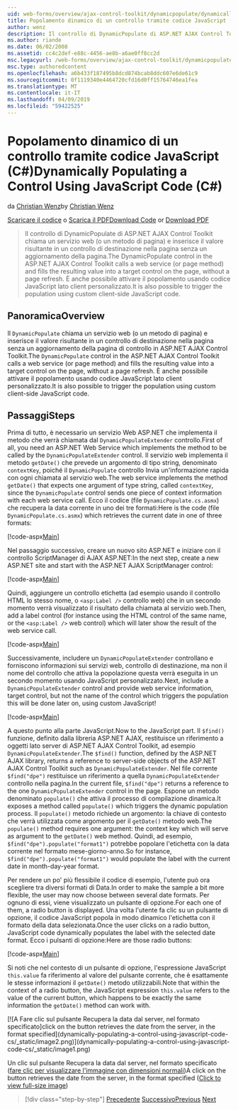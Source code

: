 ```yaml
---
uid: web-forms/overview/ajax-control-toolkit/dynamicpopulate/dynamically-populating-a-control-using-javascript-code-cs
title: Popolamento dinamico di un controllo tramite codice JavaScript (c#) | Microsoft Docs
author: wenz
description: Il controllo di DynamicPopulate di ASP.NET AJAX Control Toolkit chiama un servizio web (o un metodo di pagina) e inserisce il valore risultante in un controllo di destinazione in t...
ms.author: riande
ms.date: 06/02/2008
ms.assetid: cc4c2def-e88c-4456-ae8b-a6ae0ff8cc2d
msc.legacyurl: /web-forms/overview/ajax-control-toolkit/dynamicpopulate/dynamically-populating-a-control-using-javascript-code-cs
msc.type: authoredcontent
ms.openlocfilehash: a6b433f187495b8dcd874bcab8ddc607e6de61c9
ms.sourcegitcommit: 0f1119340e4464720cfd16d0ff15764746ea1fea
ms.translationtype: MT
ms.contentlocale: it-IT
ms.lasthandoff: 04/09/2019
ms.locfileid: "59422525"
---
```

# <a name="dynamically-populating-a-control-using-javascript-code-c"></a><span data-ttu-id="06e94-103">Popolamento dinamico di un controllo tramite codice JavaScript (C#)</span><span class="sxs-lookup"><span data-stu-id="06e94-103">Dynamically Populating a Control Using JavaScript Code (C#)</span></span>

<span data-ttu-id="06e94-104">da [Christian Wenz](https://github.com/wenz)</span><span class="sxs-lookup"><span data-stu-id="06e94-104">by [Christian Wenz](https://github.com/wenz)</span></span>

<span data-ttu-id="06e94-105">[Scaricare il codice](http://download.microsoft.com/download/d/8/f/d8f2f6f9-1b7c-46ad-9252-e1fc81bdea3e/dynamicpopulate1.cs.zip) o [Scarica il PDF](http://download.microsoft.com/download/b/6/a/b6ae89ee-df69-4c87-9bfb-ad1eb2b23373/dynamicpopulate1CS.pdf)</span><span class="sxs-lookup"><span data-stu-id="06e94-105">[Download Code](http://download.microsoft.com/download/d/8/f/d8f2f6f9-1b7c-46ad-9252-e1fc81bdea3e/dynamicpopulate1.cs.zip) or [Download PDF](http://download.microsoft.com/download/b/6/a/b6ae89ee-df69-4c87-9bfb-ad1eb2b23373/dynamicpopulate1CS.pdf)</span></span>

> <span data-ttu-id="06e94-106">Il controllo di DynamicPopulate di ASP.NET AJAX Control Toolkit chiama un servizio web (o un metodo di pagina) e inserisce il valore risultante in un controllo di destinazione nella pagina senza un aggiornamento della pagina.</span><span class="sxs-lookup"><span data-stu-id="06e94-106">The DynamicPopulate control in the ASP.NET AJAX Control Toolkit calls a web service (or page method) and fills the resulting value into a target control on the page, without a page refresh.</span></span> <span data-ttu-id="06e94-107">È anche possibile attivare il popolamento usando codice JavaScript lato client personalizzato.</span><span class="sxs-lookup"><span data-stu-id="06e94-107">It is also possible to trigger the population using custom client-side JavaScript code.</span></span>


## <a name="overview"></a><span data-ttu-id="06e94-108">Panoramica</span><span class="sxs-lookup"><span data-stu-id="06e94-108">Overview</span></span>

<span data-ttu-id="06e94-109">Il `DynamicPopulate` chiama un servizio web (o un metodo di pagina) e inserisce il valore risultante in un controllo di destinazione nella pagina senza un aggiornamento della pagina di controllo in ASP.NET AJAX Control Toolkit.</span><span class="sxs-lookup"><span data-stu-id="06e94-109">The `DynamicPopulate` control in the ASP.NET AJAX Control Toolkit calls a web service (or page method) and fills the resulting value into a target control on the page, without a page refresh.</span></span> <span data-ttu-id="06e94-110">È anche possibile attivare il popolamento usando codice JavaScript lato client personalizzato.</span><span class="sxs-lookup"><span data-stu-id="06e94-110">It is also possible to trigger the population using custom client-side JavaScript code.</span></span>

## <a name="steps"></a><span data-ttu-id="06e94-111">Passaggi</span><span class="sxs-lookup"><span data-stu-id="06e94-111">Steps</span></span>

<span data-ttu-id="06e94-112">Prima di tutto, è necessario un servizio Web ASP.NET che implementa il metodo che verrà chiamata dal `DynamicPopulateExtender` controllo.</span><span class="sxs-lookup"><span data-stu-id="06e94-112">First of all, you need an ASP.NET Web Service which implements the method to be called by the `DynamicPopulateExtender` control.</span></span> <span data-ttu-id="06e94-113">Il servizio web implementa il metodo `getDate()` che prevede un argomento di tipo string, denominato `contextKey`, poiché il `DynamicPopulate` controllo Invia un'informazione rapida con ogni chiamata al servizio web.</span><span class="sxs-lookup"><span data-stu-id="06e94-113">The web service implements the method `getDate()` that expects one argument of type string, called `contextKey`, since the `DynamicPopulate` control sends one piece of context information with each web service call.</span></span> <span data-ttu-id="06e94-114">Ecco il codice (file `DynamicPopulate.cs.asmx`) che recupera la data corrente in uno dei tre formati:</span><span class="sxs-lookup"><span data-stu-id="06e94-114">Here is the code (file `DynamicPopulate.cs.asmx`) which retrieves the current date in one of three formats:</span></span>

[!code-aspx[Main](dynamically-populating-a-control-using-javascript-code-cs/samples/sample1.aspx)]

<span data-ttu-id="06e94-115">Nel passaggio successivo, creare un nuovo sito ASP.NET e iniziare con il controllo ScriptManager di AJAX ASP.NET:</span><span class="sxs-lookup"><span data-stu-id="06e94-115">In the next step, create a new ASP.NET site and start with the ASP.NET AJAX ScriptManager control:</span></span>

[!code-aspx[Main](dynamically-populating-a-control-using-javascript-code-cs/samples/sample2.aspx)]

<span data-ttu-id="06e94-116">Quindi, aggiungere un controllo etichetta (ad esempio usando il controllo HTML lo stesso nome, o `<asp:Label />` controllo web) che in un secondo momento verrà visualizzato il risultato della chiamata al servizio web.</span><span class="sxs-lookup"><span data-stu-id="06e94-116">Then, add a label control (for instance using the HTML control of the same name, or the `<asp:Label />` web control) which will later show the result of the web service call.</span></span>

[!code-aspx[Main](dynamically-populating-a-control-using-javascript-code-cs/samples/sample3.aspx)]

<span data-ttu-id="06e94-117">Successivamente, includere un `DynamicPopulateExtender` controllano e forniscono informazioni sui servizi web, controllo di destinazione, ma non il nome del controllo che attiva la popolazione questa verrà eseguita in un secondo momento usando JavaScript personalizzato.</span><span class="sxs-lookup"><span data-stu-id="06e94-117">Next, include a `DynamicPopulateExtender` control and provide web service information, target control, but not the name of the control which triggers the population this will be done later on, using custom JavaScript!</span></span>

[!code-aspx[Main](dynamically-populating-a-control-using-javascript-code-cs/samples/sample4.aspx)]

<span data-ttu-id="06e94-118">A questo punto alla parte JavaScript.</span><span class="sxs-lookup"><span data-stu-id="06e94-118">Now to the JavaScript part.</span></span> <span data-ttu-id="06e94-119">Il `$find()` funzione, definito dalla libreria ASP.NET AJAX, restituisce un riferimento a oggetti lato server di ASP.NET AJAX Control Toolkit, ad esempio `DynamicPopulateExtender`.</span><span class="sxs-lookup"><span data-stu-id="06e94-119">The `$find()` function, defined by the ASP.NET AJAX library, returns a reference to server-side objects of the ASP.NET AJAX Control Toolkit such as `DynamicPopulateExtender`.</span></span> <span data-ttu-id="06e94-120">Nel file corrente `$find("dpe")` restituisce un riferimento a quella `DynamicPopulateExtender` controllo nella pagina.</span><span class="sxs-lookup"><span data-stu-id="06e94-120">In the current file, `$find("dpe")` returns a reference to the one `DynamicPopulateExtender` control in the page.</span></span> <span data-ttu-id="06e94-121">Espone un metodo denominato `populate()` che attiva il processo di compilazione dinamica.</span><span class="sxs-lookup"><span data-stu-id="06e94-121">It exposes a method called `populate()` which triggers the dynamic population process.</span></span> <span data-ttu-id="06e94-122">Il `populate()` metodo richiede un argomento: la chiave di contesto che verrà utilizzata come argomento per il `getDate()` metodo web.</span><span class="sxs-lookup"><span data-stu-id="06e94-122">The `populate()` method requires one argument: the context key which will serve as argument to the `getDate()` web method.</span></span> <span data-ttu-id="06e94-123">Quindi, ad esempio, `$find("dpe").populate("format1")` potrebbe popolare l'etichetta con la data corrente nel formato mese-giorno-anno.</span><span class="sxs-lookup"><span data-stu-id="06e94-123">So for instance, `$find("dpe").populate("format1")` would populate the label with the current date in month-day-year format.</span></span>

<span data-ttu-id="06e94-124">Per rendere un po' più flessibile il codice di esempio, l'utente può ora scegliere tra diversi formati di Data.</span><span class="sxs-lookup"><span data-stu-id="06e94-124">In order to make the sample a bit more flexible, the user may now choose between several date formats.</span></span> <span data-ttu-id="06e94-125">Per ognuno di essi, viene visualizzato un pulsante di opzione.</span><span class="sxs-lookup"><span data-stu-id="06e94-125">For each one of them, a radio button is displayed.</span></span> <span data-ttu-id="06e94-126">Una volta l'utente fa clic su un pulsante di opzione, il codice JavaScript popola in modo dinamico l'etichetta con il formato della data selezionata.</span><span class="sxs-lookup"><span data-stu-id="06e94-126">Once the user clicks on a radio button, JavaScript code dynamically populates the label with the selected date format.</span></span> <span data-ttu-id="06e94-127">Ecco i pulsanti di opzione:</span><span class="sxs-lookup"><span data-stu-id="06e94-127">Here are those radio buttons:</span></span>

[!code-aspx[Main](dynamically-populating-a-control-using-javascript-code-cs/samples/sample5.aspx)]

<span data-ttu-id="06e94-128">Si noti che nel contesto di un pulsante di opzione, l'espressione JavaScript `this.value` fa riferimento al valore del pulsante corrente, che è esattamente le stesse informazioni il `getDate()` metodo utilizzabili.</span><span class="sxs-lookup"><span data-stu-id="06e94-128">Note that within the context of a radio button, the JavaScript expression `this.value` refers to the value of the current button, which happens to be exactly the same information the `getDate()` method can work with.</span></span>


[![A <span data-ttu-id="06e94-129">Fare clic sul pulsante Recupera la data dal server, nel formato specificato]</span><span class="sxs-lookup"><span data-stu-id="06e94-129">click on the button retrieves the date from the server, in the format specified]</span></span>(dynamically-populating-a-control-using-javascript-code-cs/_static/image2.png)](dynamically-populating-a-control-using-javascript-code-cs/_static/image1.png)

<span data-ttu-id="06e94-130">Un clic sul pulsante Recupera la data dal server, nel formato specificato ([fare clic per visualizzare l'immagine con dimensioni normali](dynamically-populating-a-control-using-javascript-code-cs/_static/image3.png))</span><span class="sxs-lookup"><span data-stu-id="06e94-130">A click on the button retrieves the date from the server, in the format specified ([Click to view full-size image](dynamically-populating-a-control-using-javascript-code-cs/_static/image3.png))</span></span>

> [!div class="step-by-step"]
> <span data-ttu-id="06e94-131">[Precedente](dynamically-populating-a-control-cs.md)
> [Successivo](using-dynamicpopulate-with-a-user-control-and-javascript-cs.md)</span><span class="sxs-lookup"><span data-stu-id="06e94-131">[Previous](dynamically-populating-a-control-cs.md)
[Next](using-dynamicpopulate-with-a-user-control-and-javascript-cs.md)</span></span>
